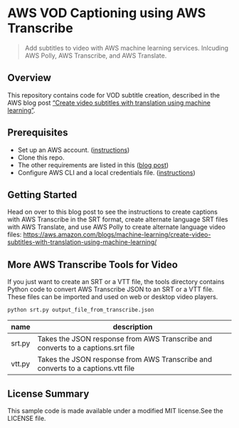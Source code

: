 # AWS VOD Captioning using AWS Transcribe

> Add subtitles to video with AWS machine learning services. Inlcuding AWS Polly, AWS Transcribe, and AWS Translate.

## Overview
This repository contains code for VOD subtitle creation, described in the AWS blog post [“Create video subtitles with translation using machine learning”](https://aws.amazon.com/blogs/machine-learning/create-video-subtitles-with-translation-using-machine-learning/).

## Prerequisites

- Set up an AWS account. ([instructions](https://AWS.amazon.com/free/?sc_channel=PS&sc_campaign=acquisition_US&sc_publisher=google&sc_medium=cloud_computing_b&sc_content=AWS_account_bmm_control_q32016&sc_detail=%2BAWS%20%2Baccount&sc_category=cloud_computing&sc_segment=102882724242&sc_matchtype=b&sc_country=US&s_kwcid=AL!4422!3!102882724242!b!!g!!%2BAWS%20%2Baccount&ef_id=WS3s1AAAAJur-Oj2:20170825145941:s))
- Clone this repo.
- The other requirements are listed in this ([blog post](https://aws.amazon.com/blogs/machine-learning/create-video-subtitles-with-translation-using-machine-learning/))  
- Configure AWS CLI and a local credentials file. ([instructions](http://docs.AWS.amazon.com/cli/latest/userguide/cli-chap-welcome.html))  


## Getting Started

Head on over to this blog post to see the instructions to create captions with AWS Transcribe in the SRT format, create alternate language SRT files with AWS Translate, and use AWS Polly to create alternate language video files:
https://aws.amazon.com/blogs/machine-learning/create-video-subtitles-with-translation-using-machine-learning/




## More AWS Transcribe Tools for Video

If you just want to create an SRT or a VTT file, the tools directory contains Python code to convert AWS Transcribe JSON to an SRT or a VTT file. These files can be imported and used on web or desktop video players. 

```shell
python srt.py output_file_from_transcribe.json
```


| name | description | 
|-------|-------------|
|srt.py | Takes the JSON response from AWS Transcribe and converts to a captions.srt file |
|vtt.py | Takes the JSON response from AWS Transcribe and converts to a captions.vtt file |


## License Summary

This sample code is made available under a modified MIT license.See the LICENSE file.
